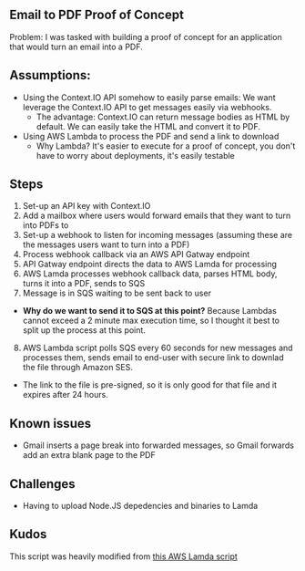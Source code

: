 ## Email to PDF Proof of Concept

Problem: I was tasked with building a proof of concept for an application that would turn an email into a PDF.

## Assumptions:

* Using the Context.IO API somehow to easily parse emails: We want leverage the Context.IO API to get messages easily via webhooks.
  * The advantage: Context.IO can return message bodies as HTML by default. We can easily take the HTML and convert it to PDF.
* Using AWS Lambda to process the PDF and send a link to download
  * Why Lambda? It's easier to execute for a proof of concept, you don't have to worry about deployments, it's easily testable

 ## Steps

 1. Set-up an API key with Context.IO
 2. Add a mailbox where users would forward emails that they want to turn into PDFs to
 3. Set-up a webhook to listen for incoming messages (assuming these are the messages users want to turn into a PDF)
 4. Process webhook callback via an AWS API Gatway endpoint
 5. API Gatway endpoint directs the data to AWS Lamda for processing
 6. AWS Lamda processes webhook callback data, parses HTML body, turns it into a PDF, sends to SQS
 7. Message is in SQS waiting to be sent back to user
  - **Why do we want to send it to SQS at this point?** Because Lambdas cannot exceed a 2 minute max execution time, so I thought it best to split up the process at this point.
 8. AWS Lambda script polls SQS every 60 seconds for new messages and processes them, sends email to end-user with secure link to downlad the file through Amazon SES. 
  - The link to the file is pre-signed, so it is only good for that file and it expires after 24 hours.

## Known issues

* Gmail inserts a page break into forwarded messages, so Gmail forwards add an extra blank page to the PDF

## Challenges

* Having to upload Node.JS depedencies and binaries to Lamda

## Kudos

This script was heavily modified from [this AWS Lamda script](https://github.com/pgqueme/aws-lambda-html-pdf)
